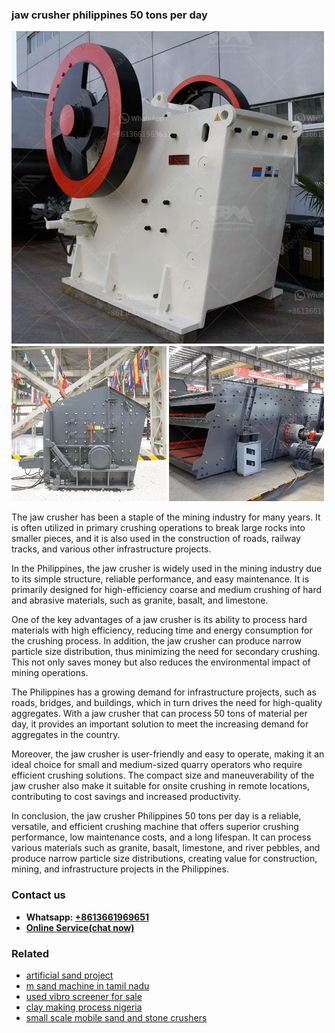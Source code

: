 <h3>jaw crusher philippines 50 tons per day</h3><img src='1704856684.jpg' alt=''><p>The jaw crusher has been a staple of the mining industry for many years. It is often utilized in primary crushing operations to break large rocks into smaller pieces, and it is also used in the construction of roads, railway tracks, and various other infrastructure projects.</p><p>In the Philippines, the jaw crusher is widely used in the mining industry due to its simple structure, reliable performance, and easy maintenance. It is primarily designed for high-efficiency coarse and medium crushing of hard and abrasive materials, such as granite, basalt, and limestone.</p><p>One of the key advantages of a jaw crusher is its ability to process hard materials with high efficiency, reducing time and energy consumption for the crushing process. In addition, the jaw crusher can produce narrow particle size distribution, thus minimizing the need for secondary crushing. This not only saves money but also reduces the environmental impact of mining operations.</p><p>The Philippines has a growing demand for infrastructure projects, such as roads, bridges, and buildings, which in turn drives the need for high-quality aggregates. With a jaw crusher that can process 50 tons of material per day, it provides an important solution to meet the increasing demand for aggregates in the country.</p><p>Moreover, the jaw crusher is user-friendly and easy to operate, making it an ideal choice for small and medium-sized quarry operators who require efficient crushing solutions. The compact size and maneuverability of the jaw crusher also make it suitable for onsite crushing in remote locations, contributing to cost savings and increased productivity.</p><p>In conclusion, the jaw crusher Philippines 50 tons per day is a reliable, versatile, and efficient crushing machine that offers superior crushing performance, low maintenance costs, and a long lifespan. It can process various materials such as granite, basalt, limestone, and river pebbles, and produce narrow particle size distributions, creating value for construction, mining, and infrastructure projects in the Philippines.</p><h3>Contact us</h3><ul><li><strong>Whatsapp:&nbsp;<a href="https://wa.me/8613661969651">+8613661969651</a></strong></li><li><a href="https://swt.shibang-china.com/?git&amp;zhl&amp;jaw crusher philippines 50 tons per day"><strong>Online Service(chat now)</strong></a></li></ul><h3>Related</h3><ul><li><a href='artificial sand project.md'>artificial sand project</a></li><li><a href='m sand machine in tamil nadu.md'>m sand machine in tamil nadu</a></li><li><a href='used vibro screener for sale.md'>used vibro screener for sale</a></li><li><a href='clay making process nigeria.md'>clay making process nigeria</a></li><li><a href='small scale mobile sand and stone crushers.md'>small scale mobile sand and stone crushers</a></li></ul>